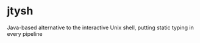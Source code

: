 # jtysh
Java-based alternative to the interactive Unix shell, putting static typing in every pipeline
